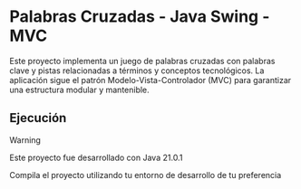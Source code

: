 # Palabras Cruzadas - Java Swing - MVC

Este proyecto implementa un juego de palabras cruzadas con palabras clave y pistas relacionadas a términos y conceptos tecnológicos. La aplicación sigue el patrón Modelo-Vista-Controlador (MVC) para garantizar una estructura modular y mantenible.

## Ejecución

> [!WARNING]
> Este proyecto fue desarrollado con Java 21.0.1

Compila el proyecto utilizando tu entorno de desarrollo de tu preferencia
